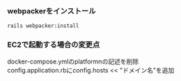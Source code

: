 ### webpackerをインストール
`rails webpacker:install`

### EC2で起動する場合の変更点
docker-compose.ymlのplatformnの記述を削除<br>
config.application.rbにconfig.hosts << "ドメイン名"を追加
